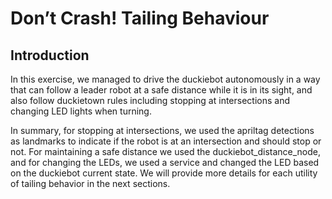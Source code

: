 # Don’t Crash! Tailing Behaviour
## Introduction
In this exercise, we managed to drive the duckiebot autonomously in a way that can follow a leader robot at a safe distance while it is in its sight, and also follow duckietown rules including stopping at intersections and changing LED lights when turning.

In summary,  for stopping at intersections, we used the apriltag detections as landmarks to indicate if the robot is at an intersection and should stop or not.
For maintaining a safe distance we used the duckiebot_distance_node, and for changing the LEDs, we used a service and changed the LED based on the duckiebot current state.
We will provide more details for each utility of tailing behavior in the next sections.
